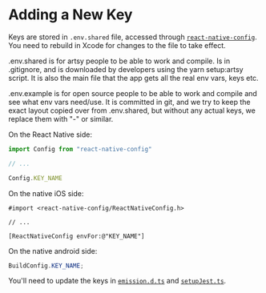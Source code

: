# Adding a New Key

Keys are stored in `.env.shared` file, accessed through [`react-native-config`](https://github.com/luggit/react-native-config). You need to rebuild in Xcode for changes to the file to take effect.

.env.shared is for artsy people to be able to work and compile.
Is in .gitignore, and is downloaded by developers using the yarn setup:artsy script.
It is also the main file that the app gets all the real env vars, keys etc.

.env.example is for open source people to be able to work and compile and see what env vars need/use.
It is committed in git, and we try to keep the exact layout copied over from .env.shared, but without any actual keys, we replace them with "-" or similar.

On the React Native side:

```ts
import Config from "react-native-config"

// ...

Config.KEY_NAME
```

On the native iOS side:

```objc
#import <react-native-config/ReactNativeConfig.h>

// ...

[ReactNativeConfig envFor:@"KEY_NAME"]
```

On the native android side:

```java
BuildConfig.KEY_NAME;
```

You'll need to update the keys in [`emission.d.ts`](https://github.com/artsy/eigen/blob/869d35e0d83d4afae2cb62ebeab924f420944b0f/typings/emission.d.ts#L58-L72) and [`setupJest.ts`](https://github.com/artsy/eigen/blob/4654bacbcdc8624fb2799e9f86ad7717c5ab604b/src/setupJest.ts#L319-L331).
